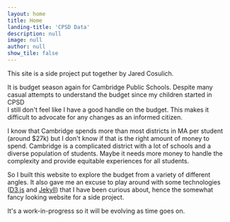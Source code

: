 ```yaml
---
layout: home
title: Home
landing-title: 'CPSD Data'
description: null
image: null
author: null
show_tile: false
---
```


This site is a side project put together by Jared Cosulich.

It is budget season again for Cambridge Public Schools.
Despite many casual attempts to understand the budget since my children started in CPSD  
I still don't feel like I have a good handle on the budget. This makes it difficult to
advocate for any changes as an informed citizen.

I know that Cambridge spends more than most districts in MA per student (around $27k)
but I don't know if that is the right amount of money to spend. Cambridge is a complicated
district with a lot of schools and a diverse population of students. Maybe it needs more money
to handle the complexity and provide equitable experiences for all students.

So I built this website to explore the budget from a variety of different angles. It also
gave me an excuse to play around with some technologies ([D3.js](https://d3js.org/) and
[Jekyll](https://jekyllrb.com/)) that I have been curious about, hence the somewhat fancy
looking website for a side project.

It's a work-in-progress so it will be evolving as time goes on.
